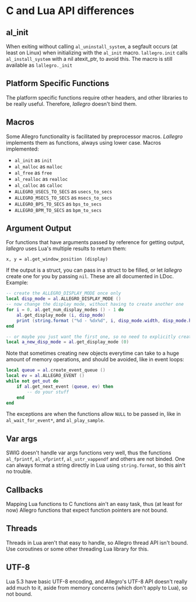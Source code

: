 C and Lua API differences
=========================

al\_init
--------
When exiting without calling `al_uninstall_system`, a segfault occurs (at least
on Linux) when initializing with the `al_init` macro. `lallegro.init` calls
`al_install_system` with a nil atexit\_ptr, to avoid this. The macro is still
available as `lallegro._init`

Platform Specific Functions
---------------------------
The platform specific functions require other headers, and other libraries to
be really useful. Therefore, _lallegro_ doesn't bind them.

Macros
------
Some Allegro functionality is facilitated by preprocessor macros. _Lallegro_
implements them as functions, always using lower case. Macros implemented:

- `al_init` as `init`
- `al_malloc` as `malloc`
- `al_free` as `free`
- `al_realloc` as `realloc`
- `al_calloc` as `calloc`
- `ALLEGRO_USECS_TO_SECS` as `usecs_to_secs`
- `ALLEGRO_MSECS_TO_SECS` as `msecs_to_secs`
- `ALLEGRO_BPS_TO_SECS` as `bps_to_secs`
- `ALLEGRO_BPM_TO_SECS` as `bpm_to_secs`


Argument Output
---------------
For functions that have arguments passed by reference for getting output,
_lallegro_ uses Lua's multiple results to return them:

    x, y = al.get_window_position (display)

If the output is a struct, you can pass in a struct to be filled, or let
_lallegro_ create one for you by passing `nil`. These are all documented in
LDoc. Example:

```lua
-- create the ALLEGRO_DISPLAY_MODE once only
local disp_mode = al.ALLEGRO_DISPLAY_MODE ()
-- now change the display mode, without having to create another one
for i = 0, al.get_num_display_modes () - 1 do
    al.get_display_mode (i, disp_mode)
    print (string.format ("%d - %dx%d", i, disp_mode.width, disp_mode.height))
end

-- or maybe you just want the first one, so no need to explicitly create it
local a_new_disp_mode = al.get_display_mode (0)
```

Note that sometimes creating new objects everytime can take to a huge amount of
memory operations, and should be avoided, like in event loops:

```lua
local queue = al.create_event_queue ()
local ev = al.ALLEGRO_EVENT ()
while not get_out do
    if al.get_next_event (queue, ev) then
		-- do your stuff
	end
end
```

The exceptions are when the functions allow `NULL` to be passed in, like in
`al_wait_for_event*`, and `al_play_sample`.



Var args
--------
SWIG doesn't handle var args functions very well, thus the functions
`al_fprintf`, `al_vfprintf`, `al_ustr_vappendf` and others are not binded. One
can always format a string directly in Lua using `string.format`, so this ain't
no trouble.


Callbacks
---------
Mapping Lua functions to C functions ain't an easy task, thus (at least for now)
Allegro functions that expect function pointers are not bound.


Threads
-------
Threads in Lua aren't that easy to handle, so Allegro thread API isn't bound.
Use coroutines or some other threading Lua library for this.


UTF-8
-----
Lua 5.3 have basic UTF-8 encoding, and Allegro's UTF-8 API doesn't really add
much to it, aside from memory concerns (which don't apply to Lua), so not bound.
